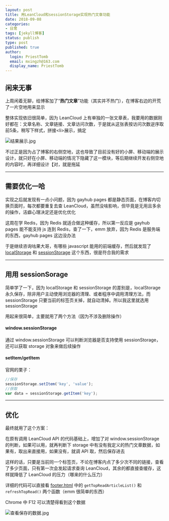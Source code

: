 ```yaml
---
layout: post
title: 用LeanCloud和sessionStorage实现热门文章功能
date: 2018-09-08
categories:
- 日常
tags: [jekyll博客]
status: publish
type: post
published: true
author:
  login: PriestTomb
  email: mxingzh@163.com
  display_name: PriestTomb
---
```


## 闲来无事

上周闲着无聊，给博客加了“**热门文章**”功能（其实并不热门），在博客右边的开荒了一片空地用来显示

整体实现依旧很简单，因为 LeanCloud 上有单独的一张文章表，我要用的数据刚好都在：文章名称、文章链接、文章访问次数，于是就从这张表按访问次数逆序取前5条，稍写下样式，拼接<li\>展示，搞定

![结果展示.jpg](https://i.loli.net/2018/11/07/5be2f3e97ef33.jpg)

不过正是因为占了博客的右侧空地，这也导致了目前没有好的小屏、移动端的展示设计，就只好在小屏、移动端的情况下隐藏了这一模块，等后期继续开发右侧空地的内容时，再详细设计【对，就是拖延

---

## 需要优化一哈

实现之后就发现有一点小问题，因为 gayhub pages 都是静态页面，在博客内切换页面时，每次都要重复去查 LeanCloud，虽然没啥影响，但毕竟是无用且多余的操作，洁癖心理决定还是优化优化

这周在学 Redis，因为 Redis 就适合做这种缓存，所以第一反应是 gayhub pages 能不能支持 js 连到 Redis，查了一下，emm 放弃，因为 Redis 是服务端的东西，gayhub pages 这边没办法

于是继续咨询咕果大哥，有哪些 javascript 能用的前端缓存，然后就发现了 [localStorage](https://developer.mozilla.org/en-US/docs/Web/API/Window/localStorage) 和 [sessionStorage](https://developer.mozilla.org/en-US/docs/Web/API/Window/sessionStorage) 这个东西，很是符合我的需求

---

## 用用 sessionSorage

简单学了一下，因为 localStorage 和 sessionStorage 的差别是，localStorage 永久保存，除非用户主动使用浏览器的清理、或者程序中调用清理方法，而 sessionStorage 只要当前的标签页关掉，就自动清掉。所以我这里就选用 sessionStorage

用起来很简单，主要就用了两个方法（因为不涉及删除操作）

#### window.sessionStorage

通过 window.sessionStorage 可以判断浏览器是否支持使用 sessionStorage，还可以获取 storage 对象来做后续操作

#### setItem/getItem

官网的栗子：

```javascript
//保存
sessionStorage.setItem('key', 'value');
//获取
var data = sessionStorage.getItem('key');
```

---

## 优化

最终就用了这个方案：

在原有调用 LeanCloud API 的代码基础上，增加了对 window.sessionStorage 的判断，如果可以用，就再判断下 storage 中有没有我定义的热门文章数据，如果有，取出来直接用，如果没有，就调 API 取，然后保存进去

这样的话，只要是当前同一个标签页，不论在博客内点了多少次不同的链接，查看了多少页面，只有第一次会发起请求查询 LeanCloud，其余的都直接查缓存，这样就降低了 LeanCloud 的压力（哪来的什么压力）

详细的代码可以直接看 [footer.html](https://github.com/PriestTomb/PriestTomb.github.io/blob/master/_includes/footer.html) 中的 `getTopReadArticleList()` 和 `refreshTopRead()` 两个函数（emm 很简单的东西）

Chrome 中 F12 可以清楚得看到这个数据

![查看保存的数据.jpg](https://i.loli.net/2018/11/07/5be2f3e9d3434.jpg)
